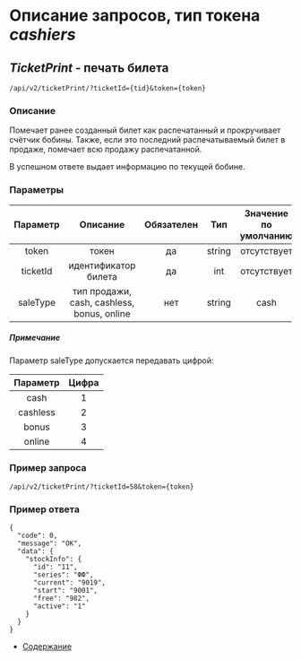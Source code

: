 Описание запросов, тип токена _cashiers_
========================================

_TicketPrint_ - печать билета
-----------------------------
`/api/v2/ticketPrint/?ticketId={tid}&token={token}`

### Описание
Помечает ранее созданный билет как распечатанный и прокручивает счётчик бобины.
Также, если это последний распечатываемый билет в продаже, помечает всю продажу распечатанной.

В успешном ответе выдает информацию по текущей бобине.

### Параметры
| Параметр 	|        Описание       	| Обязателен 	|   Тип  	| Значение по умолчанию 	|
|:--------:	|:---------------------:	|:----------:	|:------:	|:---------------------:	|
|   token  	|         токен         	|     да     	| string 	|      отсутствует      	|
|   ticketId 	| идентификатор билета 	|     да     	| int 	|      отсутствует      	|
|   saleType 	| тип продажи, cash, cashless, bonus, online 	|     нет     	| string 	|      cash      	|

##### Примечание
Параметр saleType допускается передавать цифрой:

| Параметр 	|  Цифра             	|
|:--------:	|:---------------------:	|
|   cash  	|         1         	|
|   cashless  	|         2         	|
|   bonus  	|         3         	|
|   online  	|         4         	|

### Пример запроса
`/api/v2/ticketPrint/?ticketId=58&token={token}`

### Пример ответа
```
{
  "code": 0,
  "message": "OK",
  "data": {
    "stockInfo": {
      "id": "11",
      "series": "ФФ",
      "current": "9019",
      "start": "9001",
      "free": "982",
      "active": "1"
    }
  }
}
```

* [Содержание](../index)